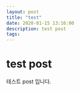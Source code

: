 ```yaml
---
layout: post
title: "test"
date: 2020-01-15 13:16:00
description: test post
tags: 
---
```


# test post

테스트 post 입니다.
